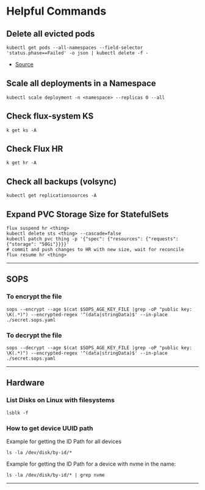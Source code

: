# Helpful Commands

## Delete all evicted pods

```cli
kubectl get pods --all-namespaces --field-selector 'status.phase==Failed' -o json | kubectl delete -f -
```

- [Source](https://stackoverflow.com/a/54648944/1322471)

## Scale all deployments in a Namespace

```cli
kubectl scale deployment -n <namespace> --replicas 0 --all
```

## Check flux-system KS
```cli
k get ks -A
```

## Check Flux HR
```cli
k get hr -A
```

## Check all backups (volsync)
```
kubectl get replicationsources -A
```

## Expand PVC Storage Size for StatefulSets
```
flux suspend hr <thing>
kubectl delete sts <thing> --cascade=false
kubectl patch pvc thing -p '{"spec": {"resources": {"requests": {"storage": "50Gi"}}}}'
# commit and push changes to HR with new size, wait for reconcile
flux resume hr <thing>
```

---

## SOPS

### To encrypt the file

```cli
sops --encrypt --age $(cat $SOPS_AGE_KEY_FILE |grep -oP "public key: \K(.*)") --encrypted-regex '^(data|stringData)$' --in-place ./secret.sops.yaml
```

### To decrypt the file

```cli
sops --decrypt --age $(cat $SOPS_AGE_KEY_FILE |grep -oP "public key: \K(.*)") --encrypted-regex '^(data|stringData)$' --in-place ./secret.sops.yaml
```

---

## Hardware

### List Disks on Linux with filesystems

```cli
lsblk -f
```

### How to get device UUID path

Example for getting the ID Path for all devices

```cli
ls -la /dev/disk/by-id/*
```

Example for getting the ID Path for a device with nvme in the name:

```cli
ls -la /dev/disk/by-id/* | grep nvme
```

---
